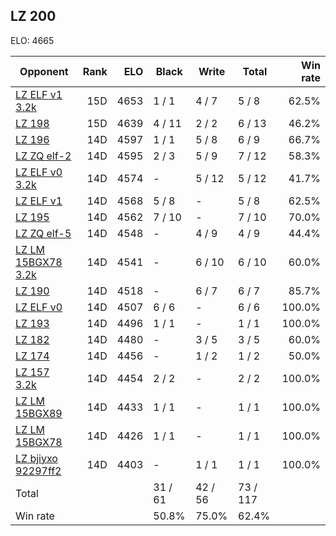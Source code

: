 ## LZ 200 ##

ELO: 4665

Opponent | Rank | ELO | Black | Write | Total | Win rate
---------|-----:|----:|-------|-------|-------|-------:
[LZ ELF v1 3.2k](LZ%20ELF%20v1%203.2k.md) | 15D | 4653 | 1 / 1 | 4 / 7 | 5 / 8 | 62.5%
[LZ 198](LZ%20198.md) | 15D | 4639 | 4 / 11 | 2 / 2 | 6 / 13 | 46.2%
[LZ 196](LZ%20196.md) | 14D | 4597 | 1 / 1 | 5 / 8 | 6 / 9 | 66.7%
[LZ ZQ elf-2](LZ%20ZQ%20elf-2.md) | 14D | 4595 | 2 / 3 | 5 / 9 | 7 / 12 | 58.3%
[LZ ELF v0 3.2k](LZ%20ELF%20v0%203.2k.md) | 14D | 4574 | - | 5 / 12 | 5 / 12 | 41.7%
[LZ ELF v1](LZ%20ELF%20v1.md) | 14D | 4568 | 5 / 8 | - | 5 / 8 | 62.5%
[LZ 195](LZ%20195.md) | 14D | 4562 | 7 / 10 | - | 7 / 10 | 70.0%
[LZ ZQ elf-5](LZ%20ZQ%20elf-5.md) | 14D | 4548 | - | 4 / 9 | 4 / 9 | 44.4%
[LZ LM 15BGX78 3.2k](LZ%20LM%2015BGX78%203.2k.md) | 14D | 4541 | - | 6 / 10 | 6 / 10 | 60.0%
[LZ 190](LZ%20190.md) | 14D | 4518 | - | 6 / 7 | 6 / 7 | 85.7%
[LZ ELF v0](LZ%20ELF%20v0.md) | 14D | 4507 | 6 / 6 | - | 6 / 6 | 100.0%
[LZ 193](LZ%20193.md) | 14D | 4496 | 1 / 1 | - | 1 / 1 | 100.0%
[LZ 182](LZ%20182.md) | 14D | 4480 | - | 3 / 5 | 3 / 5 | 60.0%
[LZ 174](LZ%20174.md) | 14D | 4456 | - | 1 / 2 | 1 / 2 | 50.0%
[LZ 157 3.2k](LZ%20157%203.2k.md) | 14D | 4454 | 2 / 2 | - | 2 / 2 | 100.0%
[LZ LM 15BGX89](LZ%20LM%2015BGX89.md) | 14D | 4433 | 1 / 1 | - | 1 / 1 | 100.0%
[LZ LM 15BGX78](LZ%20LM%2015BGX78.md) | 14D | 4426 | 1 / 1 | - | 1 / 1 | 100.0%
[LZ bjiyxo 92297ff2](LZ%20bjiyxo%2092297ff2.md) | 14D | 4403 | - | 1 / 1 | 1 / 1 | 100.0%
Total | | | 31 / 61 | 42 / 56 | 73 / 117 | 
Win rate| | | 50.8% | 75.0% | 62.4% | 
